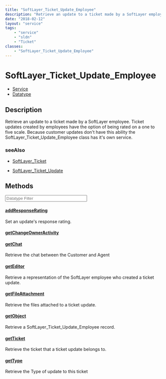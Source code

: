 ```yaml
---
title: "SoftLayer_Ticket_Update_Employee"
description: "Retrieve an update to a ticket made by a SoftLayer employee. Ticket updates created by employees have the option of bein... "
date: "2018-02-12"
layout: "service"
tags:
    - "service"
    - "sldn"
    - "Ticket"
classes:
    - "SoftLayer_Ticket_Update_Employee"
---
```

# SoftLayer_Ticket_Update_Employee
<div id='service-datatype'>
    <ul id='sldn-reference-tabs'>
    <li id='service'> <a href='/reference/services/SoftLayer_Ticket_Update_Employee' >Service</a></li>    <li id='datatype'> <a href='/reference/datatypes/SoftLayer_Ticket_Update_Employee' >Datatype</a></li>
    </ul>
</div>

## Description
Retrieve an update to a ticket made by a SoftLayer employee. Ticket updates created by employees have the option of being rated on a one to five scale. Because customer updates don't have this ability the SoftLayer_Ticket_Update_Employee class has it's own service. 



### seeAlso

* [SoftLayer_Ticket](/reference/datatypes/SoftLayer_Ticket )


* [SoftLayer_Ticket_Update](/reference/datatypes/SoftLayer_Ticket_Update )


        
<div id="properties" class="content service-content">

## Methods

<div class="view-filters">
    <div class="clearfix">
        <div class="search-input-box">
            <input placeholder="Datatype Filter" onkeyup="titleSearch(inputId='edit-combine', divId='method-div', elementClass='method-row')" 
                type="text" id="edit-combine" value="" size="30" maxlength="128" class="form-text">
        </div>
    </div>
</div>

#### [addResponseRating](/reference/services/SoftLayer_Ticket_Update_Employee/addResponseRating)
Set an update's response rating.

#### [getChangeOwnerActivity](/reference/services/SoftLayer_Ticket_Update_Employee/getChangeOwnerActivity)


#### [getChat](/reference/services/SoftLayer_Ticket_Update_Employee/getChat)
Retrieve the chat between the Customer and Agent

#### [getEditor](/reference/services/SoftLayer_Ticket_Update_Employee/getEditor)
Retrieve a representation of the SoftLayer employee who created a ticket update.

#### [getFileAttachment](/reference/services/SoftLayer_Ticket_Update_Employee/getFileAttachment)
Retrieve the files attached to a ticket update.

#### [getObject](/reference/services/SoftLayer_Ticket_Update_Employee/getObject)
Retrieve a SoftLayer_Ticket_Update_Employee record.

#### [getTicket](/reference/services/SoftLayer_Ticket_Update_Employee/getTicket)
Retrieve the ticket that a ticket update belongs to.

#### [getType](/reference/services/SoftLayer_Ticket_Update_Employee/getType)
Retrieve the Type of update to this ticket

</div>

